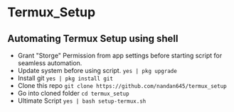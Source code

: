 # Termux_Setup

## Automating Termux Setup using shell

- Grant "Storge" Permission from app settings before starting script for seamless automation.
- Update system before using script. `yes | pkg upgrade`
- Install git `yes | pkg install git`
- Clone this repo `git clone https://github.com/nandan645/termux_setup`
- Go into cloned folder `cd termux_setup`
- Ultimate Script `yes | bash setup-termux.sh`
